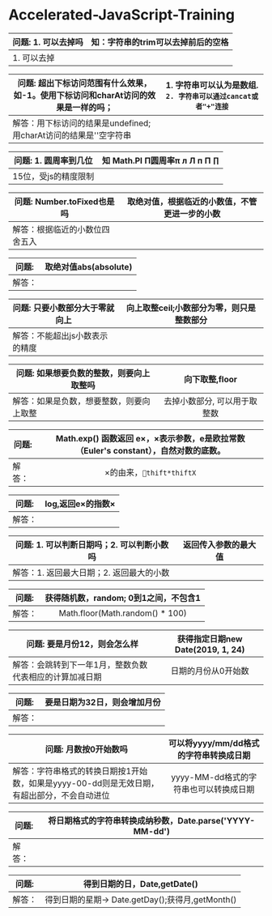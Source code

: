 # Accelerated-JavaScript-Training

| 问题: 1. <tab>可以去掉吗 | 知：字符串的trim可以去掉前后的空格 |
| -------------            | :-------------:                    |
| 1. 可以去掉              |                                    |

| 问题: 超出下标访问范围有什么效果，如-1。使用下标访问和charAt访问的效果是一样的吗； | 1. 字符串可以认为是数组. `2. 字符串可以通过cancat或者"+"连接` |
| -------------                                                                      | :-------------:                                               |
| 解答：用下标访问的结果是undefined;用charAt访问的结果是''空字符串                   |

| 问题: 1. 圆周率到几位 | 知 Math.PI Π圆周率π л Л п П ∏ |
| -------------         | :-------------:               |
| 15位，受js的精度限制  |                               |

| 问题: Number.toFixed也是吗     | 取绝对值，根据临近的小数值，不管更进一步的小数 |
| -------------                  | :-------------:                                |
| 解答：根据临近的小数位四舍五入 |

| 问题:         | 取绝对值abs(absolute) |
| ------------- | :-------------:       |
| 解答：        |

| 问题: 只要小数部分大于零就向上 | 向上取整ceil;小数部分为零，则只是整数部分 |
| -------------                  | :-------------:                           |
| 解答：不能超出js小数表示的精度 |

| 问题: 如果想要负数的整数，则要向上取整吗 | 向下取整,floor  |
| -------------                            | :-------------: |
| 解答：如果是负数，想要整数，则要向上取整 | 去掉小数部分, 可以用于取整数

| 问题:         | Math.exp() 函数返回 e×，×表示参数，e是欧拉常数（Euler's constant），自然对数的底数。 |
| ------------- | :-------------:                                                                      |
| 解答：        | ×的由来，`thift*thiftX`

| 问题:         | log,返回e×的指数× |
| ------------- | :-------------:   |
| 解答：        |

| 问题: 1. 可以判断日期吗；2. 可以判断小数吗 | 返回传入参数的最大值 |
| -------------                              | :-------------:      |
| 解答：1. 返回最大日期；2. 返回最大的小数   |

| 问题:         | 获得随机数，random; 0到1之间，不包含1 |
| ------------- | :-------------:                       |
| 解答：        | Math.floor(Math.random() * 100)

| 问题: 要是月份12，则会怎么样                            | 获得指定日期new Date(2019, 1, 24) |
| -------------                                           | :-------------:                   |
| 解答：会跳转到下一年1月，整数负数代表相应的计算加减日期 | 日期的月份从0开始数

| 问题:         | 要是日期为32日，则会增加月份 |
| ------------- | :-------------:              |
| 解答：        |

| 问题: 月数按0开始数吗                                                                       | 可以将yyyy/mm/dd格式的字符串转换成日期 |
| -------------                                                                               | :-------------:                        |
| 解答：字符串格式的转换日期按1开始数，如果是yyyy-00-dd则是无效日期，有超出部分，不会自动进位 | yyyy-MM-dd格式的字符串也可以转换成日期

| 问题:         | 将日期格式的字符串转换成纳秒数，Date.parse('YYYY-MM-dd') |
| ------------- | :-------------:                                          |
| 解答：        |

| 问题:         | 得到日期的日，Date,getDate() |
| ------------- | :-------------:              |
| 解答：        | 得到日期的星期-> Date.getDay();获得月,getMonth()
